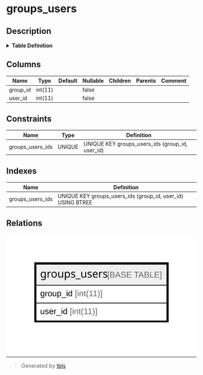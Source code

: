 # groups_users

## Description

<details>
<summary><strong>Table Definition</strong></summary>

```sql
CREATE TABLE `groups_users` (
  `group_id` int(11) NOT NULL,
  `user_id` int(11) NOT NULL,
  UNIQUE KEY `groups_users_ids` (`group_id`,`user_id`)
) ENGINE=InnoDB DEFAULT CHARSET=utf8mb4 COLLATE=utf8mb4_general_ci
```

</details>

## Columns

| Name | Type | Default | Nullable | Children | Parents | Comment |
| ---- | ---- | ------- | -------- | -------- | ------- | ------- |
| group_id | int(11) |  | false |  |  |  |
| user_id | int(11) |  | false |  |  |  |

## Constraints

| Name | Type | Definition |
| ---- | ---- | ---------- |
| groups_users_ids | UNIQUE | UNIQUE KEY groups_users_ids (group_id, user_id) |

## Indexes

| Name | Definition |
| ---- | ---------- |
| groups_users_ids | UNIQUE KEY groups_users_ids (group_id, user_id) USING BTREE |

## Relations

![er](groups_users.svg)

---

> Generated by [tbls](https://github.com/k1LoW/tbls)
